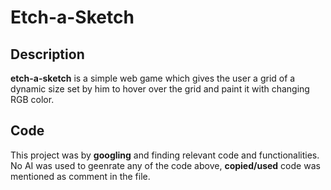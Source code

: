 # Etch-a-Sketch
## Description
**etch-a-sketch** is a simple web game which gives the user a grid of a dynamic size set by him to hover over the grid and paint it with changing RGB color.
## Code
This project was by **googling** and finding relevant code and functionalities. No AI was used to geenrate any of the code above, **copied/used** code was mentioned as comment in the file.
